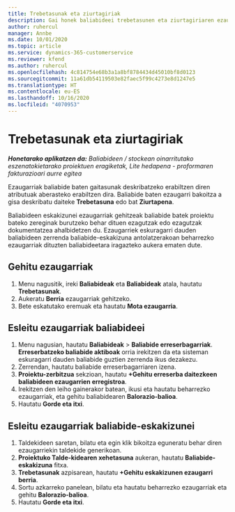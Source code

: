 ```yaml
---
title: Trebetasunak eta ziurtagiriak
description: Gai honek baliabideei trebetasunen eta ziurtagiriaren ezaugarriak gehitzeari buruzko informazioa eskaintzen du.
author: ruhercul
manager: Annbe
ms.date: 10/01/2020
ms.topic: article
ms.service: dynamics-365-customerservice
ms.reviewer: kfend
ms.author: ruhercul
ms.openlocfilehash: 4c814754e68b3a1a8bf8784434d45010bf8d0123
ms.sourcegitcommit: 11a61db54119503e82faec5f99c4273e8d1247e5
ms.translationtype: HT
ms.contentlocale: eu-ES
ms.lasthandoff: 10/16/2020
ms.locfileid: "4070953"
---
```

# <a name="skills-and-certifications"></a>Trebetasunak eta ziurtagiriak
_**Honetarako aplikatzen da:** Baliabideen / stockean oinarritutako eszenatokietarako proiektuen eragiketak, Lite hedapena - proformaren fakturazioari aurre egitea_

Ezaugarriak baliabide baten gaitasunak deskribatzeko erabiltzen diren atributuak aberasteko erabiltzen dira. Baliabide baten ezaugarri bakoitza a gisa deskribatu daiteke **Trebetasuna** edo bat **Ziurtapena**.

Baliabideen eskakizunei ezaugarriak gehitzeak baliabide batek proiektu bateko zereginak burutzeko behar dituen ezagutzak edo ezagutzak dokumentatzea ahalbidetzen du. Ezaugarriek eskuragarri dauden baliabideen zerrenda baliabide-eskakizuna antolatzerakoan beharrezko ezaugarriak dituzten baliabideetara iragazteko aukera ematen dute.

## <a name="add-characteristics"></a>Gehitu ezaugarriak

1. Menu nagusitik, ireki **Baliabideak** eta **Baliabideak** atala, hautatu **Trebetasunak**.
2. Aukeratu **Berria** ezaugarriak gehitzeko.
3. Bete eskatutako eremuak eta hautatu **Mota ezaugarria**.

## <a name="assign-characteristics-to-resources"></a>Esleitu ezaugarriak baliabideei

1. Menu nagusian, hautatu **Baliabideak** > **Baliabide erreserbagarriak**. **Erreserbatzeko baliabide aktiboak** orria irekitzen da eta sisteman eskuragarri dauden baliabide guztien zerrenda ikus dezakezu.
2. Zerrendan, hautatu baliabide erreserbagarriaren izena.
3. **Proiektu-zerbitzua** sekzioan, hautatu **+Gehitu erreserba daitezkeen baliabideen ezaugarrien erregistroa**.
4. Irekitzen den leiho gainerakor batean, ikusi eta hautatu beharrezko ezaugarriak, eta gehitu baliabidearen **Balorazio-balioa**.
5. Hautatu **Gorde eta itxi**.

## <a name="assign-characteristics-to-resource-requirements"></a>Esleitu ezaugarriak baliabide-eskakizunei

1. Taldekideen saretan, bilatu eta egin klik bikoitza eguneratu behar diren ezaugarriekin taldekide generikoan.
2. **Proiektuko Talde-kidearen xehetasuna** aukeran, hautatu **Baliabide-eskakizuna** fitxa.
3. **Trebetasunak** azpisarean, hautatu **+Gehitu eskakizunen ezaugarri berria**.
4. Sortu azkarreko panelean, bilatu eta hautatu beharrezko ezaugarriak eta gehitu **Balorazio-balioa**.
5. Hautatu **Gorde eta itxi**.
